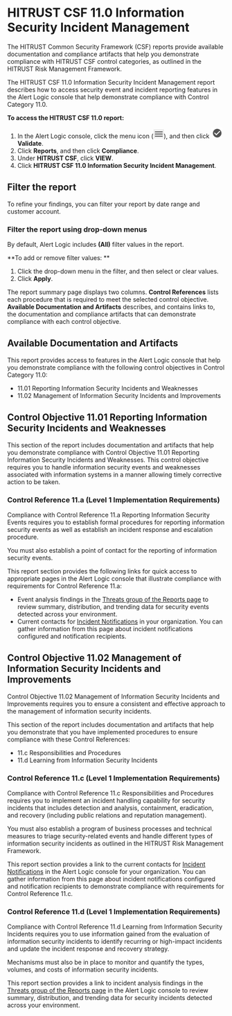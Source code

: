 # HITRUST CSF 11.0 Information Security Incident Management

The HITRUST Common Security Framework (CSF) reports provide available documentation and compliance artifacts that help you demonstrate compliance with HITRUST CSF control categories, as outlined in the HITRUST Risk Management Framework.

The HITRUST CSF 11.0 Information Security Incident Management report  describes how to access security event and incident reporting features in the Alert Logic console that  help demonstrate compliance with Control Category 11.0.

**To access the HITRUST CSF 11.0 report:**

1. In the Alert Logic console, click the menu icon (![](../../../Resources/Images/dashboard/menu-icon.png)), and then click ![](../../../Resources/Images/dashboard/validate-icon.png)**Validate**.
2. Click **Reports**, and then click  **Compliance**.
3. Under **HITRUST CSF**, click **VIEW**.
4. Click **HITRUST CSF 11.0 Information Security Incident Management**.

## Filter the report

To refine your findings, you can filter your report by  date range and customer account.

### Filter the report using drop-down menus

By default, Alert Logic includes **(All)** filter values in the report.

**To add or remove filter values: **

1. Click the drop-down menu in the filter, and then select or clear values.
2. Click **Apply**.

The report summary page displays two columns. **Control References** lists each procedure that is required  to meet the selected control objective. **Available Documentation and Artifacts** describes, and contains links to, the documentation and compliance artifacts that can demonstrate compliance with each control objective.

## Available Documentation and Artifacts

This report provides access to features in the Alert Logic console that help you demonstrate  compliance with the following control objectives in Control Category 11.0:

* 11.01 Reporting Information Security Incidents and Weaknesses
* 11.02 Management of Information Security Incidents and Improvements

## Control Objective 11.01 Reporting Information Security Incidents and Weaknesses

This section of the report includes documentation and artifacts that help you demonstrate compliance with Control Objective 11.01 Reporting Information Security Incidents and Weaknesses.  This control objective requires you to handle information security events and weaknesses associated with information systems in a manner allowing timely corrective action to be taken.

### Control Reference 11.a (Level 1 Implementation Requirements)

Compliance with Control Reference 11.a Reporting Information Security Events requires you to establish formal procedures for reporting information security events as well as establish an incident response and escalation procedure.

You must also establish a point of contact for the reporting of information security events.

This report section provides  the following links for quick access to appropriate pages in the Alert Logic console that illustrate compliance with requirements for Control Reference 11.a:

* Event analysis findings in the [Threats group of the Reports page](../reports.md#Threats) to review summary, distribution, and trending data for security events detected across your environment.
* Current contacts for [Incident Notifications](../../../configure/notifications/incident.md) in your organization. You can gather information from this page about incident notifications configured and notification recipients.

## Control Objective 11.02 Management of Information Security Incidents and Improvements

Control Objective 11.02 Management of Information Security Incidents and Improvements requires you to ensure a consistent and effective approach to the management of information security incidents.

This section of the report includes documentation and artifacts that help you demonstrate that you have  implemented procedures to ensure compliance with these Control References:

* 11.c Responsibilities and Procedures
* 11.d Learning from Information Security Incidents

### Control Reference 11.c  (Level 1 Implementation Requirements)

Compliance with Control Reference 11.c Responsibilities and Procedures requires you to implement an incident handling capability for security incidents that includes detection and analysis, containment, eradication, and recovery (including public relations and reputation management).

You must also establish a program of business processes and technical measures to triage security-related events and handle different types of information security incidents as outlined in the HITRUST Risk Management Framework.

This report section provides a link to the current contacts for [Incident Notifications](../../../configure/notifications/incident.md) in the Alert Logic console for your organization. You can gather information from this page about incident notifications configured and notification recipients to demonstrate compliance with requirements for Control Reference 11.c.

### Control Reference 11.d  (Level 1 Implementation Requirements)

Compliance with Control Reference 11.d Learning from Information Security Incidents requires you to use information gained from the evaluation of information security incidents to identify recurring or high-impact incidents and update the incident response and recovery strategy.

Mechanisms must also be in place to monitor and quantify the types, volumes, and costs of information security incidents.

This report section provides  a link to incident analysis findings in the  [Threats group of the Reports page](../reports.md#Threats) in the Alert Logic console to review summary, distribution, and trending data for security incidents detected across your environment.
